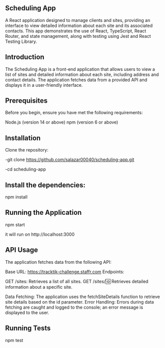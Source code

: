 ## Scheduling App

A React application designed to manage clients and sites, providing an interface to view detailed information about each site and its associated contacts. This app demonstrates the use of React, TypeScript, React Router, and state management, along with testing using Jest and React Testing Library.


## Introduction
The Scheduling App is a front-end application that allows users to view a list of sites and detailed information about each site, including address and contact details. The application fetches data from a provided API and displays it in a user-friendly interface.


## Prerequisites
Before you begin, ensure you have met the following requirements:

Node.js (version 14 or above)
npm (version 6 or above)


## Installation
Clone the repository:

-git clone https://github.com/salazar00040/scheduling-app.git

-cd scheduling-app

## Install the dependencies:

npm install


## Running the Application
npm start

it will run on http://localhost:3000

## API Usage
The application fetches data from the following API:

Base URL: https://tracktik-challenge.staffr.com
Endpoints:

GET /sites: Retrieves a list of all sites.
GET /sites/:id: Retrieves detailed information about a specific site.

Data Fetching: The application uses the fetchSiteDetails function to retrieve site details based on the id parameter.
Error Handling: Errors during data fetching are caught and logged to the console; an error message is displayed to the user.

## Running Tests

npm test